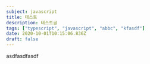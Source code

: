 ```yaml
---
subject: javascript
title: 테스트
description: 테스트글
tags: ["typescript", "javascript", "abbc", "kfasdf"]
date: 2020-10-01T10:15:06.836Z
draft: false
---
```


asdfasdfasdf
